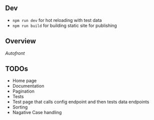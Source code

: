 ## Dev

- `npm run dev` for hot reloading with test data
- `npm run build` for building static site for publishing


## Overview

*Autofront*


## TODOs
- Home page
- Documentation
- Pagination
- Tests
- Test page that calls config endpoint and then tests data endpoints
- Sorting
- Nagative Case handling
